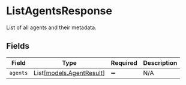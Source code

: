 # ListAgentsResponse

List of all agents and their metadata.


## Fields

| Field                                                | Type                                                 | Required                                             | Description                                          |
| ---------------------------------------------------- | ---------------------------------------------------- | ---------------------------------------------------- | ---------------------------------------------------- |
| `agents`                                             | List[[models.AgentResult](../models/agentresult.md)] | :heavy_minus_sign:                                   | N/A                                                  |